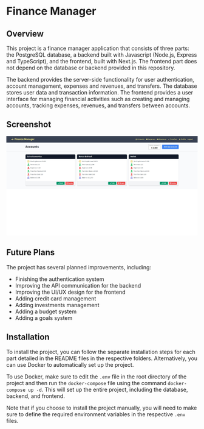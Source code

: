 # Finance Manager

## Overview

This project is a finance manager application that consists of three parts: the PostgreSQL database, a backend built with Javascript (Node.js, Express and TypeScript), and the frontend, built with Next.js. The frontend part does not depend on the database or backend provided in this repository.

The backend provides the server-side functionality for user authentication, account management, expenses and revenues, and transfers. The database stores user data and transaction information. The frontend provides a user interface for managing financial activities such as creating and managing accounts, tracking expenses, revenues, and transfers between accounts.

## Screenshot

![Preview of the Website](website/screenshots/accounts.jpeg)

## Future Plans

The project has several planned improvements, including:

- Finishing the authentication system
- Improving the API communication for the backend
- Improving the UI/UX design for the frontend
- Adding credit card management
- Adding investments management
- Adding a budget system
- Adding a goals system

## Installation

To install the project, you can follow the separate installation steps for each part detailed in the README files in the respective folders. Alternatively, you can use Docker to automatically set up the project.

To use Docker, make sure to edit the `.env` file in the root directory of the project and then run the `docker-compose` file using the command `docker-compose up -d`. This will set up the entire project, including the database, backend, and frontend.

Note that if you choose to install the project manually, you will need to make sure to define the required environment variables in the respective `.env` files.

